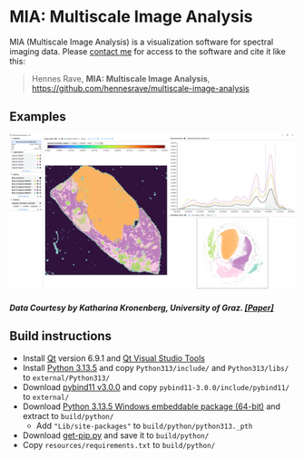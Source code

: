 # MIA: Multiscale Image Analysis
MIA (Multiscale Image Analysis) is a visualization software for spectral imaging data. Please [contact me](mailto:hennes.rave@uni-muenster.de) for access to the software and cite it like this:

> Hennes Rave, **MIA: Multiscale Image Analysis**, https://github.com/hennesrave/multiscale-image-analysis
## Examples
![Teaser Image](./images/teaser.png)
##### Data Courtesy by Katharina Kronenberg, University of Graz. [[Paper]](https://chemrxiv.org/engage/chemrxiv/article-details/650d598eed7d0eccc301cd03)

## Build instructions
- Install [Qt](https://www.qt.io/) version 6.9.1 and [Qt Visual Studio Tools](https://marketplace.visualstudio.com/items?itemName=TheQtCompany.QtVisualStudioTools2022) 
- Install [Python 3.13.5](https://www.python.org/downloads/release/python-3135/) and copy `Python313/include/` and `Python313/libs/` to `external/Python313/`
- Download [pybind11 v3.0.0](https://github.com/pybind/pybind11/releases/tag/v3.0.0) and copy `pybind11-3.0.0/include/pybind11/` to `external/` 
- Download [Python 3.13.5 Windows embeddable package (64-bit)](https://www.python.org/ftp/python/3.13.5/python-3.13.5-embed-amd64.zip) and extract to `build/python/`
    - Add `"Lib/site-packages"` to `build/python/python313._pth`
- Download [get-pip.py](https://bootstrap.pypa.io/get-pip.py) and save it to `build/python/`
- Copy `resources/requirements.txt` to `build/python/`